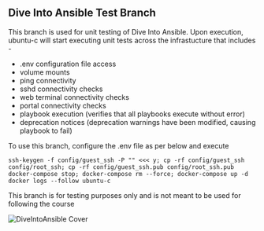 ## Dive Into Ansible Test Branch

This branch is used for unit testing of Dive Into Ansible.  Upon execution, ubuntu-c will start executing unit tests across the infrastucture that includes -

* .env configuration file access
* volume mounts
* ping connectivity
* sshd connectivity checks
* web terminal connectivity checks
* portal connectivity checks
* playbook execution (verifies that all playbooks execute without error)
* deprecation notices (deprecation warnings have been modified, causing playbook to fail)

To use this branch, configure the .env file as per below and execute

```
ssh-keygen -f config/guest_ssh -P "" <<< y; cp -rf config/guest_ssh config/root_ssh; cp -rf config/guest_ssh.pub config/root_ssh.pub
docker-compose stop; docker-compose rm --force; docker-compose up -d
docker logs --follow ubuntu-c
```

This branch is for testing purposes only and is not meant to be used for following the course

![DiveIntoAnsible Cover](DiveIntoAnsible_Cover.png?raw=true "Dive Into Ansible")
